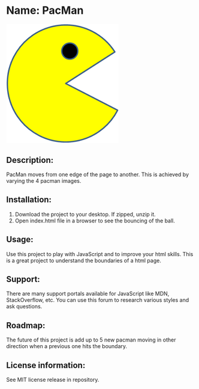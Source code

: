 # Name: PacMan
<img src="PacMan1.png" width='300' />

## Description: 
PacMan moves from one edge of the page to another. This is achieved by varying the 4 pacman images. 

## Installation: 
1. Download the project to your desktop. If zipped, unzip it. 
2. Open index.html file in a browser to see the bouncing of the ball. 

## Usage: 
Use this project to play with JavaScript and to improve your html skills. This is a great project to understand the boundaries of a html page. 

## Support: 
There are many support portals available for JavaScript like MDN, StackOverflow, etc. You can use this forum to research various styles and ask questions.

## Roadmap: 
The future of this project is add up to 5 new pacman moving in other direction when a previous one hits the boundary.

## License information: 

See MIT license release in repository.
